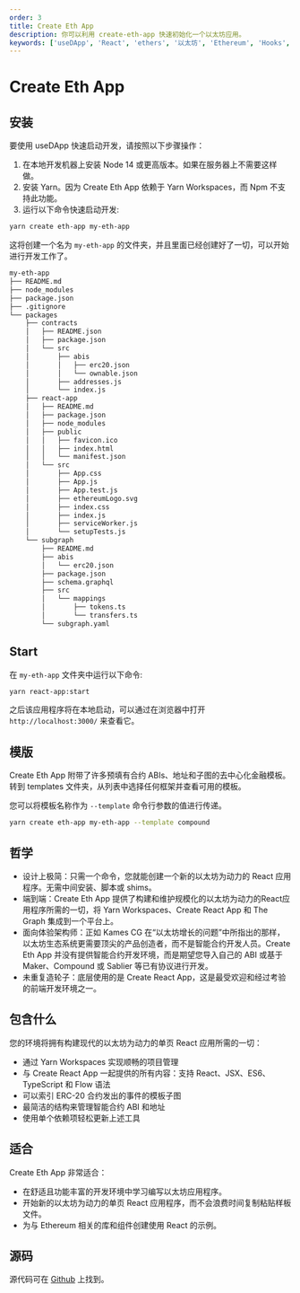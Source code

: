 ```yaml
---
order: 3
title: Create Eth App
description: 你可以利用 create-eth-app 快速初始化一个以太坊应用。
keywords: ['useDApp', 'React', 'ethers', '以太坊', 'Ethereum', 'Hooks', 'create-eth-app', 'DApp', '紫竹翻译计划']
---
```


# Create Eth App

## 安装

要使用 useDApp 快速启动开发，请按照以下步骤操作：

1. 在本地开发机器上安装 Node 14 或更高版本。如果在服务器上不需要这样做。
2. 安装 Yarn。因为 Create Eth App 依赖于 Yarn Workspaces，而 Npm 不支持此功能。
3. 运行以下命令快速启动开发:

```bash
yarn create eth-app my-eth-app
```

这将创建一个名为 `my-eth-app` 的文件夹，并且里面已经创建好了一切，可以开始进行开发工作了。

```bash
my-eth-app
├── README.md
├── node_modules
├── package.json
├── .gitignore
└── packages
    ├── contracts
    │   ├── README.json
    │   ├── package.json
    │   └── src
    │       ├── abis
    │       │   ├── erc20.json
    │       │   └── ownable.json
    │       ├── addresses.js
    │       └── index.js
    ├── react-app
    │   ├── README.md
    │   ├── package.json
    │   ├── node_modules
    │   ├── public
    │   │   ├── favicon.ico
    │   │   ├── index.html
    │   │   └── manifest.json
    │   └── src
    │       ├── App.css
    │       ├── App.js
    │       ├── App.test.js
    │       ├── ethereumLogo.svg
    │       ├── index.css
    │       ├── index.js
    │       ├── serviceWorker.js
    │       └── setupTests.js
    └── subgraph
        ├── README.md
        ├── abis
        │   └── erc20.json
        ├── package.json
        ├── schema.graphql
        ├── src
        │   └── mappings
        │       ├── tokens.ts
        │       └── transfers.ts
        └── subgraph.yaml
```

## Start

在 `my-eth-app` 文件夹中运行以下命令:

```bash
yarn react-app:start
```

之后该应用程序将在本地启动，可以通过在浏览器中打开 `http://localhost:3000/` 来查看它。

## 模版

Create Eth App 附带了许多预填有合约 ABIs、地址和子图的去中心化金融模板。转到 templates 文件夹，从列表中选择任何框架并查看可用的模板。

您可以将模板名称作为 `--template` 命令行参数的值进行传递。

```bash
yarn create eth-app my-eth-app --template compound
```

## 哲学

- 设计上极简：只需一个命令，您就能创建一个新的以太坊为动力的 React 应用程序。无需中间安装、脚本或 shims。
- 端到端：Create Eth App 提供了构建和维护规模化的以太坊为动力的React应用程序所需的一切，将 Yarn Workspaces、Create React App 和 The Graph 集成到一个平台上。
- 面向体验架构师：正如 Kames CG 在“以太坊增长的问题”中所指出的那样，以太坊生态系统更需要顶尖的产品创造者，而不是智能合约开发人员。Create Eth App 并没有提供智能合约开发环境，而是期望您导入自己的 ABI 或基于 Maker、Compound 或 Sablier 等已有协议进行开发。
- 未重复造轮子：底层使用的是 Create React App，这是最受欢迎和经过考验的前端开发环境之一。

## 包含什么

您的环境将拥有构建现代的以太坊为动力的单页 React 应用所需的一切：

- 通过 Yarn Workspaces 实现顺畅的项目管理
- 与 Create React App 一起提供的所有内容：支持 React、JSX、ES6、TypeScript 和 Flow 语法
- 可以索引 ERC-20 合约发出的事件的模板子图
- 最简洁的结构来管理智能合约 ABI 和地址
- 使用单个依赖项轻松更新上述工具

## 适合

Create Eth App 非常适合：

- 在舒适且功能丰富的开发环境中学习编写以太坊应用程序。
- 开始新的以太坊为动力的单页 React 应用程序，而不会浪费时间复制粘贴样板文件。
- 为与 Ethereum 相关的库和组件创建使用 React 的示例。

## 源码

源代码可在 [Github](https://adfoc.us/81142995305386) 上找到。

